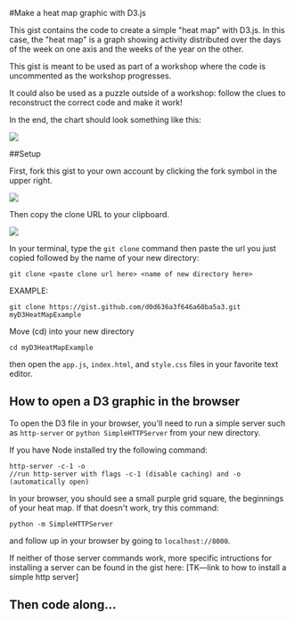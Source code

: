 #Make a heat map graphic with D3.js

This gist contains the code to create a simple "heat map" with D3.js. In this case, the "heat map" is a graph showing activity distributed over the days of the week on one axis and the weeks of the year on the other.

This gist is meant to be used as part of a workshop where the code is uncommented as the workshop progresses.

It could also be used as a puzzle outside of a workshop: follow the clues to reconstruct the correct code and make it work!

In the end, the chart should look something like this:

![](https://gist.githubusercontent.com/jennyknuth/d0d636a3f646a60ba5a3/raw/4419a361cea1e3dfcb4035189be0080d1e6aad8d/%25CE%25A9heatMapExample.png)

##Setup

First, fork this gist to your own account by clicking the fork symbol in the upper right.

![](https://gist.githubusercontent.com/jennyknuth/d0d636a3f646a60ba5a3/raw/76fda73a542f1aa20a000029d762a80032700e9b/%25CE%25A9fork.png)

Then copy the clone URL to your clipboard.

![](https://gist.githubusercontent.com/jennyknuth/d0d636a3f646a60ba5a3/raw/76fda73a542f1aa20a000029d762a80032700e9b/%25CE%25A9clone.png)

In your terminal, type the
` git clone `
command then paste the url you just copied followed by the name of your new directory:

```
git clone <paste clone url here> <name of new directory here>
```
EXAMPLE:

```
git clone https://gist.github.com/d0d636a3f646a60ba5a3.git myD3HeatMapExample
```
Move (cd) into your new directory
```
cd myD3HeatMapExample
```
then open the `app.js`, `index.html`, and `style.css` files in your favorite text editor.

## How to open a D3 graphic in the browser

To open the D3 file in your browser, you'll need to run a simple server such as `http-server` or `python SimpleHTTPServer` from your new directory.

If you have Node installed try the following command:
```
http-server -c-1 -o
//run http-server with flags -c-1 (disable caching) and -o (automatically open)
```
In your browser, you should see a small purple grid square, the beginnings of your heat map. If that doesn't work, try this command:
```
python -m SimpleHTTPServer
```
and follow up in your browser by going to `localhost://8000`.  

If neither of those server commands work, more specific intructions for installing a server can be found in the gist here:
[TK—link to how to install a simple http server]

## Then code along…
